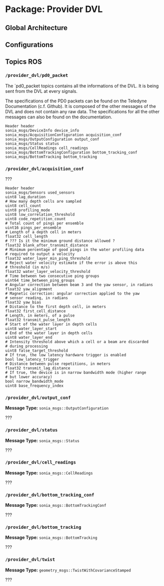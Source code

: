 # Package: Provider DVL

## Global Architecture

## Configurations

## Topics ROS

### `/provider_dvl/pd0_packet`

The `pd0_packet topics contains all the informations of the DVL.
It is being sent from the DVL at every signals.

The specifications of the PD0 packets can be found on the Teledyne Documentation (c.f. Github).
It is composed of the other messages of the DVL and does not contain any raw data. The specifications for all the other messages can also be found on the documentation.

	Header header
	sonia_msgs/DeviceInfo device_info
	sonia_msgs/AcquisitionConfiguration acquisition_conf
	sonia_msgs/OutputConfiguration output_conf
	sonia_msgs/Status status
	sonia_msgs/CellReadings cell_readings
	sonia_msgs/BottomTrackingConfiguration bottom_tracking_conf
	sonia_msgs/BottomTracking bottom_tracking

### `/provider_dvl/acquisition_conf`

???

	Header header
    sonia_msgs/Sensors used_sensors
    uint8 lag_duration
    # How many depth cells are sampled
    uint8 cell_count
    uint8 profiling_mode
    uint8 low_correlation_threshold
    uint8 code_repetition_count
    # Total count of pings per ensemble
    uint16 pings_per_ensemble
    # Length of a depth cell in meters
    float32 cell_length
    # ??? Is it the minimum ground distance allowed ?
    float32 blank_after_transmit_distance
    # Minimum percentage of good pings in the water profiling data
    # required to output a velocity
    float32 water_layer_min_ping_threshold
    # Reject water velocity estimate if the error is above this
    # threshold (in m/s)
    float32 water_layer_velocity_threshold
    # Time between two consecutive ping groups
    uint64 time_between_ping_groups
    # Angular correction between beam 3 and the yaw sensor, in radians
    float32 yaw_alignment
    # Magnetic correction: angular correction applied to the yaw
    # sensor reading, in radians
    float32 yaw_bias
    # Distance to the first depth cell, in meters
    float32 first_cell_distance
    # Length, in meters, of a pulse
    float32 transmit_pulse_length
    # Start of the water layer in depth cells
    uint8 water_layer_start
    # End of the water layer in depth cells
    uint8 water_layer_end
    # Intensity threshold above which a cell or a beam are discarded
    # during processing
    uint8 false_target_threshold
    # If true, the low latency hardware trigger is enabled
    bool low_latency_trigger
    # Distance between pulse repetitions, in meters
    float32 transmit_lag_distance
    # If true, the device is in narrow bandwidth mode (higher range
    # but lower accuracy)
    bool narrow_bandwidth_mode
    uint8 base_frequency_index

### `/provider_dvl/output_conf`

**Message Type:** `sonia_msgs::OutputConfiguration`

???

### `/provider_dvl/status`

**Message Type:** `sonia_msgs::Status`

???

### `/provider_dvl/cell_readings`

**Message Type:** `sonia_msgs::CellReadings`

???

### `/provider_dvl/bottom_tracking_conf`

**Message Type:** `sonia_msgs::BottomTrackingConf`

???

### `/provider_dvl/bottom_tracking`

**Message Type:** `sonia_msgs::BottomTracking`

???

### `/provider_dvl/twist`

**Message Type:** `geometry_msgs::TwistWithCovarianceStamped`

???


